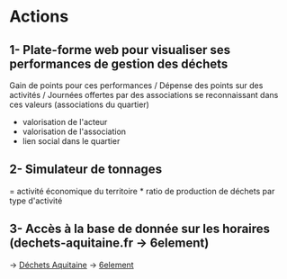 # Actions

## 1- Plate-forme web pour visualiser ses performances de gestion des déchets

Gain de points pour ces performances / Dépense des points sur des activités / Journées offertes par des associations se reconnaissant dans ces valeurs (associations du quartier)
+ valorisation de l'acteur
+ valorisation de l'association
+ lien social dans le quartier

## 2- Simulateur de tonnages

= activité économique du territoire * ratio de production de déchets par type d'activité


## 3- Accès à la base de donnée sur les horaires (dechets-aquitaine.fr -> 6element)

-> [Déchets Aquitaine](http://www.dechets-aquitaine.fr/)
-> [6element](https://vallettea.github.io/talks/papis.io.html#slide-0)
